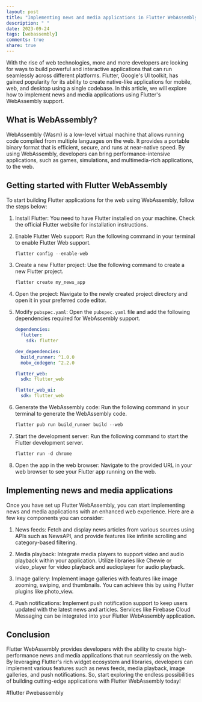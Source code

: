 ```yaml
---
layout: post
title: "Implementing news and media applications in Flutter WebAssembly"
description: " "
date: 2023-09-24
tags: [webassembly]
comments: true
share: true
---
```


With the rise of web technologies, more and more developers are looking for ways to build powerful and interactive applications that can run seamlessly across different platforms. Flutter, Google's UI toolkit, has gained popularity for its ability to create native-like applications for mobile, web, and desktop using a single codebase. In this article, we will explore how to implement news and media applications using Flutter's WebAssembly support.

## What is WebAssembly?

WebAssembly (Wasm) is a low-level virtual machine that allows running code compiled from multiple languages on the web. It provides a portable binary format that is efficient, secure, and runs at near-native speed. By using WebAssembly, developers can bring performance-intensive applications, such as games, simulations, and multimedia-rich applications, to the web.

## Getting started with Flutter WebAssembly

To start building Flutter applications for the web using WebAssembly, follow the steps below:

1. Install Flutter: You need to have Flutter installed on your machine. Check the official Flutter website for installation instructions.

2. Enable Flutter Web support: Run the following command in your terminal to enable Flutter Web support.

   ```dart
   flutter config --enable-web
   ```

3. Create a new Flutter project: Use the following command to create a new Flutter project.

   ```dart
   flutter create my_news_app
   ```

4. Open the project: Navigate to the newly created project directory and open it in your preferred code editor.

5. Modify `pubspec.yaml`: Open the `pubspec.yaml` file and add the following dependencies required for WebAssembly support.

   ```yaml
   dependencies:
     flutter:
       sdk: flutter

   dev_dependencies:
     build_runner: ^1.0.0
     mobx_codegen: ^2.2.0

   flutter_web:
     sdk: flutter_web

   flutter_web_ui:
     sdk: flutter_web
   ```

6. Generate the WebAssembly code: Run the following command in your terminal to generate the WebAssembly code.

   ```dart
   flutter pub run build_runner build --web
   ```

7. Start the development server: Run the following command to start the Flutter development server.

   ```dart
   flutter run -d chrome
   ```

8. Open the app in the web browser: Navigate to the provided URL in your web browser to see your Flutter app running on the web.

## Implementing news and media applications

Once you have set up Flutter WebAssembly, you can start implementing news and media applications with an enhanced web experience. Here are a few key components you can consider:

1. News feeds: Fetch and display news articles from various sources using APIs such as NewsAPI, and provide features like infinite scrolling and category-based filtering.

2. Media playback: Integrate media players to support video and audio playback within your application. Utilize libraries like Chewie or video_player for video playback and audioplayer for audio playback.

3. Image gallery: Implement image galleries with features like image zooming, swiping, and thumbnails. You can achieve this by using Flutter plugins like photo_view.

4. Push notifications: Implement push notification support to keep users updated with the latest news and articles. Services like Firebase Cloud Messaging can be integrated into your Flutter WebAssembly application.

## Conclusion

Flutter WebAssembly provides developers with the ability to create high-performance news and media applications that run seamlessly on the web. By leveraging Flutter's rich widget ecosystem and libraries, developers can implement various features such as news feeds, media playback, image galleries, and push notifications. So, start exploring the endless possibilities of building cutting-edge applications with Flutter WebAssembly today!

#flutter #webassembly